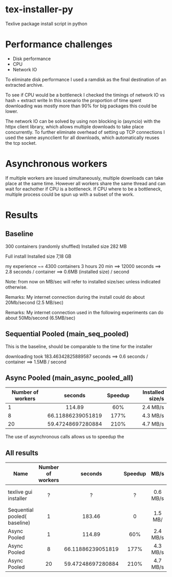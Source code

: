 # tex-installer-py
Texlive package install script in python


# Performance challenges
- Disk performance
- CPU 
- Network IO

To eliminate disk performance I used a ramdisk as the final destination of an extracted archive.

To see if CPU would be a bottleneck I checked the timings of network IO vs hash + extract write
In this scenario the proportion of time spent downloading was mostly more than 90% for big packages this could be lower.

The network IO can be solved by using non blocking io (asyncio) with the httpx client library, which allows multiple downloads to take place concurrently. To further eliminate overhead of setting up TCP connections I used the same asyncclient for all downloads, which automatically reuses the tcp socket.




# Asynchronous workers
If multiple workers are issued simultaneously, multiple downloads can take place at the same time. However all workers share the same thread and can wait for eachother if CPU is a bottleneck.
If CPU where to be a bottleneck, multiple process could be spun up with a subset of the work.



# Results
## Baseline
300 containers (randomly shuffled) Installed size 282 MB

Full install  Installed size 7,18 GB 

my experience
~= 4300 containers 3 hours 20 min  ==> 12000 seconds
==> 2.8 seconds / container
==> 0.6MB (installed size) / second


Note: from now on MB/sec will refer to installed size/sec unless indicated otherwise.

Remarks:
My internet connection during the install could do about 20Mb/second (2.5 MB/sec)



Remarks:
My internet connection used in the following experiments can do about 50Mb/second (6.5MB/sec)

## Sequential  Pooled (main_seq_pooled)
This is the baseline, should be comparable to the time for the installer

downloading took 183.46342825889587 seconds
==> 0.6 seconds / container
==> 1.5MB / second










## Async Pooled (main_async_pooled_all)
| Number of workers  |     seconds     | Speedup | Installed size/s|
|----------|:-------------:|:-------------:|------:|
| 1| 114.89 | 60%| 2.4 MB/s |
| 8 | 66.11886239051819 | 177% | 4.3 MB/s |
| 20 | 59.47248697280884 | 210%| 4.7 MB/s|


The use of asynchronous calls allows us to speedup the 

## All results
|Name| Number of workers  |     seconds     | Speedup | MB/s| Notes|
|----------|:-------------:|:-------------:|:-------------:|:-------------:|------:|
| texlive gui installer | ? | ? | ? | 0.6 MB/s | Different internet connection| 
| Sequential pooled( baseline) | 1| 183.46 | 0| 1.5 MB/| |
| Async Pooled | 1| 114.89 | 60%|2.4 MB/s | |
| Async Pooled | 8 | 66.11886239051819 | 177% |  4.3 MB/s | |
| Async Pooled  | 20 | 59.47248697280884 | 210%| 4.7 MB/s| |





